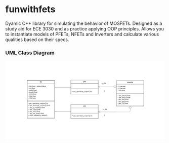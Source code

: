 # funwithfets
Dyamic C++ library for simulating the behavior of MOSFETs. Designed as a study aid for ECE 3030 and as practice applying OOP principles. Allows you to instantiate models of PFETs, NFETs and Inverters and calculate various qualities based on their specs.
### UML Class Diagram
![Class Diagram](fets.png)
